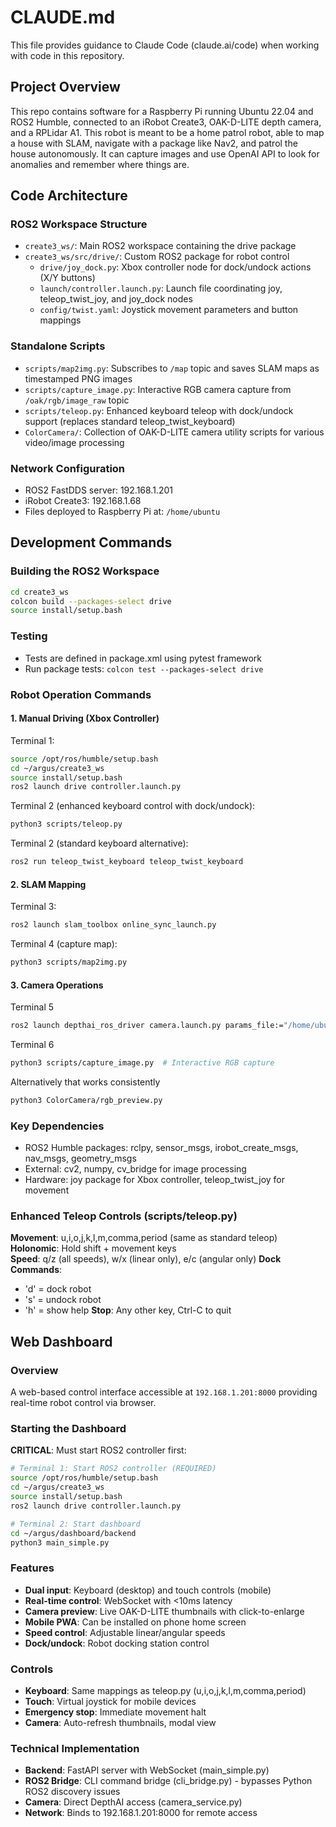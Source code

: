 # CLAUDE.md

This file provides guidance to Claude Code (claude.ai/code) when working with code in this repository.

## Project Overview
This repo contains software for a Raspberry Pi running Ubuntu 22.04 and ROS2 Humble, connected to an iRobot Create3, OAK-D-LITE depth camera, and a RPLidar A1. This robot is meant to be a home patrol robot, able to map a house with SLAM, navigate with a package like Nav2, and patrol the house autonomously. It can capture images and use OpenAI API to look for anomalies and remember where things are.

## Code Architecture

### ROS2 Workspace Structure
- `create3_ws/`: Main ROS2 workspace containing the drive package
- `create3_ws/src/drive/`: Custom ROS2 package for robot control
  - `drive/joy_dock.py`: Xbox controller node for dock/undock actions (X/Y buttons)
  - `launch/controller.launch.py`: Launch file coordinating joy, teleop_twist_joy, and joy_dock nodes
  - `config/twist.yaml`: Joystick movement parameters and button mappings

### Standalone Scripts
- `scripts/map2img.py`: Subscribes to `/map` topic and saves SLAM maps as timestamped PNG images
- `scripts/capture_image.py`: Interactive RGB camera capture from `/oak/rgb/image_raw` topic
- `scripts/teleop.py`: Enhanced keyboard teleop with dock/undock support (replaces standard teleop_twist_keyboard)
- `ColorCamera/`: Collection of OAK-D-LITE camera utility scripts for various video/image processing

### Network Configuration
- ROS2 FastDDS server: 192.168.1.201
- iRobot Create3: 192.168.1.68
- Files deployed to Raspberry Pi at: `/home/ubuntu`

## Development Commands

### Building the ROS2 Workspace
```bash
cd create3_ws
colcon build --packages-select drive
source install/setup.bash
```

### Testing
- Tests are defined in package.xml using pytest framework
- Run package tests: `colcon test --packages-select drive`

### Robot Operation Commands

#### 1. Manual Driving (Xbox Controller)
Terminal 1:
```bash
source /opt/ros/humble/setup.bash 
cd ~/argus/create3_ws
source install/setup.bash
ros2 launch drive controller.launch.py
```

Terminal 2 (enhanced keyboard control with dock/undock):
```bash
python3 scripts/teleop.py
```

Terminal 2 (standard keyboard alternative):
```bash
ros2 run teleop_twist_keyboard teleop_twist_keyboard
```

#### 2. SLAM Mapping
Terminal 3:
```bash
ros2 launch slam_toolbox online_sync_launch.py
```

Terminal 4 (capture map):
```bash
python3 scripts/map2img.py
```

#### 3. Camera Operations

Terminal 5
```bash
ros2 launch depthai_ros_driver camera.launch.py params_file:="/home/ubuntu/config/my_rgbd.yaml"
```
Terminal 6
```bash
python3 scripts/capture_image.py  # Interactive RGB capture
```

Alternatively that works consistently
```bash
python3 ColorCamera/rgb_preview.py
```

### Key Dependencies
- ROS2 Humble packages: rclpy, sensor_msgs, irobot_create_msgs, nav_msgs, geometry_msgs
- External: cv2, numpy, cv_bridge for image processing
- Hardware: joy package for Xbox controller, teleop_twist_joy for movement

### Enhanced Teleop Controls (scripts/teleop.py)
**Movement**: u,i,o,j,k,l,m,comma,period (same as standard teleop)
**Holonomic**: Hold shift + movement keys  
**Speed**: q/z (all speeds), w/x (linear only), e/c (angular only)
**Dock Commands**: 
- 'd' = dock robot
- 's' = undock robot  
- 'h' = show help
**Stop**: Any other key, Ctrl-C to quit

## Web Dashboard

### Overview
A web-based control interface accessible at `192.168.1.201:8000` providing real-time robot control via browser.

### Starting the Dashboard
**CRITICAL**: Must start ROS2 controller first:
```bash
# Terminal 1: Start ROS2 controller (REQUIRED)
source /opt/ros/humble/setup.bash 
cd ~/argus/create3_ws
source install/setup.bash
ros2 launch drive controller.launch.py

# Terminal 2: Start dashboard
cd ~/argus/dashboard/backend
python3 main_simple.py
```

### Features
- **Dual input**: Keyboard (desktop) and touch controls (mobile)
- **Real-time control**: WebSocket with <10ms latency
- **Camera preview**: Live OAK-D-LITE thumbnails with click-to-enlarge
- **Mobile PWA**: Can be installed on phone home screen
- **Speed control**: Adjustable linear/angular speeds
- **Dock/undock**: Robot docking station control

### Controls
- **Keyboard**: Same mappings as teleop.py (u,i,o,j,k,l,m,comma,period)
- **Touch**: Virtual joystick for mobile devices
- **Emergency stop**: Immediate movement halt
- **Camera**: Auto-refresh thumbnails, modal view

### Technical Implementation
- **Backend**: FastAPI server with WebSocket (main_simple.py)
- **ROS2 Bridge**: CLI command bridge (cli_bridge.py) - bypasses Python ROS2 discovery issues
- **Camera**: Direct DepthAI access (camera_service.py)
- **Network**: Binds to 192.168.1.201:8000 for remote access


